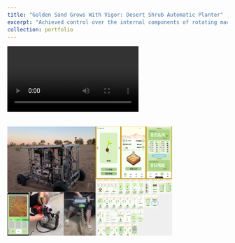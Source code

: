 ```yaml
---
title: "Golden Sand Grows With Vigor: Desert Shrub Automatic Planter"
excerpt: "Achieved control over the internal components of rotating machinery by inventing a compact hinge mechanism that utilized only 5% of the chamber space to operate the tip of the rotary hollow drill.<br/><img src='/images/mangzhong.png'>"
collection: portfolio
---
```

<video src="https://youtu.be/H06fRZE5cbg"></video>

<br/><img src='/images/mangzhong.png'>

